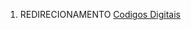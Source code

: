 1.  REDIRECIONAMENTO <a href="Codigos_Digitais" class="wikilink" title="Codigos Digitais">Codigos Digitais</a>
